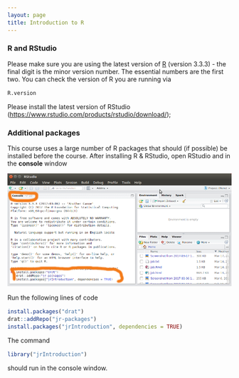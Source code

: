 ```yaml
---
layout: page
title: Introduction to R
---
```


### R and RStudio

Please make sure you are using the latest version of [R](https://cran.r-project.org/) (version 3.3.3) - the final digit is the minor version number. The essential numbers are the first two. You can check the version of R you are running via

``` r
R.version
```
Please install the latest version of RStudio (<https://www.rstudio.com/products/rstudio/download/>);

### Additional packages

This course uses a large number of R packages that should (if possible) be installed before the course. 
After installing R & RStudio, open RStudio and in the __console__ window

![](_includes/rstudio.png)

Run the following lines of code

``` r
install.packages("drat")
drat::addRepo("jr-packages")
install.packages("jrIntroduction", dependencies = TRUE)
```

The command

``` r
library("jrIntroduction")
```
should run in the console window.

